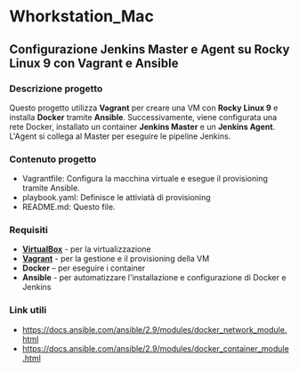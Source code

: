 # Whorkstation_Mac
## Configurazione Jenkins Master e Agent su Rocky Linux 9 con Vagrant e Ansible

### Descrizione progetto
Questo progetto utilizza **Vagrant** per creare una VM con **Rocky Linux 9** e installa **Docker** tramite **Ansible**. 
Successivamente, viene configurata una rete Docker, installato un container **Jenkins Master** e un **Jenkins Agent**. 
L'Agent si collega al Master per eseguire le pipeline Jenkins.

### Contenuto progetto
- Vagrantfile: Configura la macchina virtuale e esegue il provisioning tramite Ansible.
- playbook.yaml: Definisce le attiviatà di provisioning
- README.md: Questo file.

### Requisiti
- **[VirtualBox](https://www.virtualbox.org/)** - per la virtualizzazione
- **[Vagrant](https://www.vagrantup.com/)** - per la gestione e il provisioning della VM
- **Docker** – per eseguire i container 
- **Ansible** - per automatizzare l'installazione e configurazione di Docker e Jenkins

### Link utili
- https://docs.ansible.com/ansible/2.9/modules/docker_network_module.html
- https://docs.ansible.com/ansible/2.9/modules/docker_container_module.html





        






